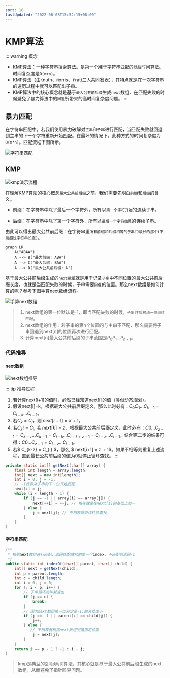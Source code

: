 ```yaml
---
sort: 10
lastUpdated: "2022-06-08T15:52:15+08:00"
---
```

# KMP算法
::: warning 概念
- <a href="https://en.wikipedia.org/wiki/Knuth%E2%80%93Morris%E2%80%93Pratt_algorithm">KMP算法</a>：一种字符串搜索算法。是第一个用于字符串匹配的`线性`时间算法。时间复杂度是`O(m+n)`。
- KMP算法（由`K`nuth、`M`orris、`P`ratt三人共同发表），其特点就是在一次字符串的遍历过程中就可以匹配出子串。
- KMP算法中的核心概念就是基于`最大公共前后缀`生成`next`数组，在匹配失败的时候避免了暴力算法中的`回退`所带来的高时间复杂度问题。
:::

## 暴力匹配

在字符串匹配中，若我们使用暴力破解对`主串`和`子串`进行匹配，当匹配失败就回退到主串的下一个字符重新开始匹配。在最坏的情况下，此种方式的时间复杂度为`O(m*n)`。匹配流程下图所示。

![字符串匹配](https://fn.leejay.top:9000/images/2025/01/22/7a5d1805-6c2c-4b67-a173-a2879fb945e4.gif)

## KMP

![kmp演示流程](https://fn.leejay.top:9000/images/2025/01/22/538ab9c2-7b77-4aa8-a244-2069c3de983a.gif)

在理解KMP算法的核心概念`最大公共前后缀`之前，我们需要先明白`前缀`和`后缀`的含义。

- 前缀：在字符串中除了最后一个字符外，所有以`第一个字符开始`的连续子串。

- 后缀：在字符串中除了第一个字符外，所有以`最后一个字符结尾`的连续子串。

由此可以得出最大公共前后缀：在字符串里`所有前缀和后缀相等的子串中最长的那个(不能超过字符串长度)`。

```mermaid
graph LR
    A("ABAA")
    A --> B("最大前缀: ABA")
    A --> C("最大后缀: BAA")
    A --> D("最大公共前后缀: A")
```

基于最大公共前后缀生成的`next数组`就是用于记录`子串`中不同位置的最大公共前后缀长度。也就是当匹配失败的时候，子串需要`回退`的位置。那么next数组是如何计算的呢？参考下图手算next数组流程。

![手算next数组](https://fn.leejay.top:9000/images/2025/01/22/f91be56e-f9dc-4a1b-9ba7-da60367d0956.gif)

> 1. next数组的第一位默认是-1，即当匹配失败的时候，`子串往后移动一位继续匹配`。
> 2. next数组的作用：若子串的第n个位置的与主串不匹配，那么需要将子串回退到next[n]的位置再次进行匹配。
> 3. 计算next[n]最大公共前后缀的子串范围是$P_0P_1...P_{n-1}$。

### 代码推导

#### next数组

![next数组推导](https://fn.leejay.top:9000/images/2025/01/22/564c7ed0-cbe1-4ab6-bc8e-aff1210853bc.gif)

::: tip 推导过程
1. 若计算next[i+1]的值时，必然已经知道next[i]的值（类似动态规划）。
2. 假设next[i]=k，根据最大公共前后缀定义，那么此时必有：$C_0C_1...C_{k-1}=C_{i-k}...C_{i-1}$。
3. 若$C_k=C_i$，则 $next[i+1] = k + 1$。
4. 若$C_k != C_i$, 若 $next[k] = z$，根据最大公共前后缀定义，此时必有：$C0...C_{z-1} = C_{k-z}...C_{k-1} = C_{i-k}...C_{i-k+z-1} = C_{i-z}...C_{i-1}$，结合第二步的结果可得：$C0...C_{z-1} = C_{i-z}...C_{i-1}$。
5. 若$ C_{k-z} = C_{i} $，那么 $ next[i+1] = z + 1$。如果不相等则重复上述流程，直到最长公共前后缀的值为0就停止循环查找。
:::

```java
private static int[] getNext(char[] array) {
    final int length = array.length;
    int[] next = new int[length];
    int i = 0, j = -1;
    // -1表示从子串的下一位开始匹配
    next[i] = j;
    while (i < length - 1) {
        if (j == -1 || array[i] == array[j]) {
            next[++i] = ++j; // 相等就是在next[i]的基础上加一
        } else {
            j = next[j]; // 不相等就继续往前查找
        }
    }
}
```

#### 字符串匹配
```java
/**
 * 根据next数组进行匹配，返回匹配成功的第一个index，不匹配则返回-1
 */
public static int indexOf(char[] parent, char[] child) {
    int[] next = getNext(child);
    int p = parent.length;
    int c = child.length;
    int i = 0, j = 0;
    for (; i < p; i++) {
        // 子串循环完毕就退出
        if (j == c) {
            break;
        }
        // 因为next数组第一位必定是-1.额外处理下
        if (j == -1 || parent[i] == child[j]) {
            j++;
        } else {
           // 不相等就根据next数组回退指定位置
            j = next[j];
        }
    }
    return i == p - 1 ? -1 : i - j;
}
```

> kmp是典型的`空间换时间`算法，其核心就是基于最大公共前后缀生成的next数组，从而避免了指针回溯问题。